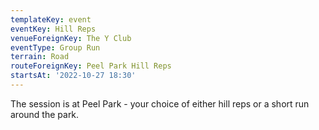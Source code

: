 ```yaml
---
templateKey: event
eventKey: Hill Reps
venueForeignKey: The Y Club
eventType: Group Run
terrain: Road
routeForeignKey: Peel Park Hill Reps
startsAt: '2022-10-27 18:30'
---
```

The session is at Peel Park - your choice of either hill reps or a short run around the park.
